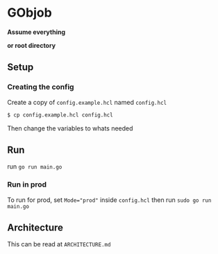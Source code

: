 # GObjob

**Assume everything <MAIN> or root directory**

## Setup

### Creating the config
Create a copy of `config.example.hcl` named `config.hcl`

``` sh
$ cp config.example.hcl config.hcl
```

Then change the variables to whats needed

## Run

run `go run main.go`

### Run in prod

To run for prod, set `Mode="prod"` inside `config.hcl`
then run `sudo go run main.go`

## Architecture

This can be read at `ARCHITECTURE.md`
